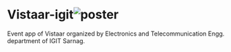 # Vistaar-igit![poster](https://github.com/Biswa1045/Vistaar-igit/assets/92640713/6cf77981-c1dd-4949-a110-a02833ef7631)

Event app of Vistaar organized by Electronics and Telecommunication Engg. department of IGIT Sarnag.

